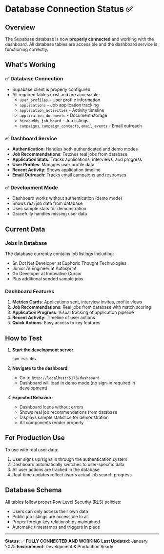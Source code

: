 # Database Connection Status ✅

## Overview
The Supabase database is now **properly connected** and working with the dashboard. All database tables are accessible and the dashboard service is functioning correctly.

## What's Working

### ✅ Database Connection
- Supabase client is properly configured
- All required tables exist and are accessible:
  - `user_profiles` - User profile information
  - `applications` - Job application tracking
  - `application_activities` - Activity timeline
  - `application_documents` - Document storage
  - `hirebuddy_job_board` - Job listings
  - `campaigns`, `campaign_contacts`, `email_events` - Email outreach

### ✅ Dashboard Service
- **Authentication**: Handles both authenticated and demo modes
- **Job Recommendations**: Fetches real jobs from database
- **Application Stats**: Tracks applications, interviews, and progress
- **User Profiles**: Manages user profile data
- **Recent Activity**: Shows application timeline
- **Email Outreach**: Tracks email campaigns and responses

### ✅ Development Mode
- Dashboard works without authentication (demo mode)
- Shows real job data from database
- Uses sample stats for demonstration
- Gracefully handles missing user data

## Current Data

### Jobs in Database
The database currently contains job listings including:
- Sr. Dot Net Developer at Euphoric Thought Technologies
- Junior AI Engineer at Autosprint
- Go Developer at Innovative Cursor
- Plus additional seeded sample jobs

### Dashboard Features
1. **Metrics Cards**: Applications sent, interview invites, profile views
2. **Job Recommendations**: Real jobs from database with match scoring
3. **Application Progress**: Visual tracking of application pipeline
4. **Recent Activity**: Timeline of user actions
5. **Quick Actions**: Easy access to key features

## How to Test

1. **Start the development server**:
   ```bash
   npm run dev
   ```

2. **Navigate to the dashboard**:
   - Go to `http://localhost:5173/dashboard`
   - Dashboard will load in demo mode (no sign-in required in development)

3. **Expected Behavior**:
   - Dashboard loads without errors
   - Shows real job recommendations from database
   - Displays sample statistics for demonstration
   - All components render properly

## For Production Use

To use with real user data:
1. User signs up/signs in through the authentication system
2. Dashboard automatically switches to user-specific data
3. All user actions are tracked in the database
4. Real-time updates reflect user's actual job search progress

## Database Schema

All tables follow proper Row Level Security (RLS) policies:
- Users can only access their own data
- Public job listings are accessible to all
- Proper foreign key relationships maintained
- Automatic timestamps and triggers in place

---

**Status**: ✅ **FULLY CONNECTED AND WORKING**
**Last Updated**: January 2025
**Environment**: Development & Production Ready 